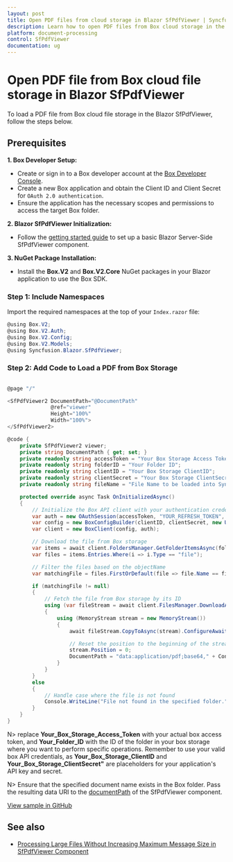 ```yaml
---
layout: post
title: Open PDF files from cloud storage in Blazor SfPdfViewer | Syncfusion
description: Learn how to open PDF files from Box cloud storage in the Syncfusion Blazor SfPdfViewer component and the Box .NET SDK.
platform: document-processing
control: SfPdfViewer
documentation: ug
---
```


# Open PDF file from Box cloud file storage in Blazor SfPdfViewer

To load a PDF file from Box cloud file storage in the Blazor SfPdfViewer, follow the steps below.

## Prerequisites

**1. Box Developer Setup:**
* Create or sign in to a Box developer account at the [Box Developer Console](https://developer.box.com/).
* Create a new Box application and obtain the Client ID and Client Secret for `OAuth 2.0 authentication`.
* Ensure the application has the necessary scopes and permissions to access the target Box folder.

**2. Blazor SfPdfViewer Initialization:**
* Follow the [getting started guide](https://help.syncfusion.com/document-processing/pdf/pdf-viewer/blazor/getting-started/web-app) to set up a basic Blazor Server-Side SfPdfViewer component.

**3. NuGet Package Installation:**
* Install the **Box.V2** and **Box.V2.Core** NuGet packages in your Blazor application to use the Box SDK.

### Step 1: Include Namespaces

Import the required namespaces at the top of your `Index.razor` file:

```csharp
@using Box.V2;
@using Box.V2.Auth;
@using Box.V2.Config;
@using Box.V2.Models;
@using Syncfusion.Blazor.SfPdfViewer;
```

### Step 2: Add Code to Load a PDF from Box Storage

```csharp

@page "/"

<SfPdfViewer2 DocumentPath="@DocumentPath"
              @ref="viewer"
              Height="100%"
              Width="100%">
</SfPdfViewer2>

@code {
    private SfPdfViewer2 viewer;
    private string DocumentPath { get; set; }
    private readonly string accessToken = "Your Box Storage Access Token";
    private readonly string folderID = "Your Folder ID";
    private readonly string clientID = "Your Box Storage ClientID";
    private readonly string clientSecret = "Your Box Storage ClientSecret";
    private readonly string fileName = "File Name to be loaded into Syncfusion SfPdfViewer";

    protected override async Task OnInitializedAsync()
    {
        // Initialize the Box API client with your authentication credentials
        var auth = new OAuthSession(accessToken, "YOUR_REFRESH_TOKEN", 3600, "bearer");
        var config = new BoxConfigBuilder(clientID, clientSecret, new Uri("http://boxsdk")).Build();
        var client = new BoxClient(config, auth);

        // Download the file from Box storage
        var items = await client.FoldersManager.GetFolderItemsAsync(folderID, 1000, autoPaginate: true);
        var files = items.Entries.Where(i => i.Type == "file");

        // Filter the files based on the objectName
        var matchingFile = files.FirstOrDefault(file => file.Name == fileName);

        if (matchingFile != null)
        {
            // Fetch the file from Box storage by its ID
            using (var fileStream = await client.FilesManager.DownloadAsync(matchingFile.Id).ConfigureAwait(false))
            {
                using (MemoryStream stream = new MemoryStream())
                {
                    await fileStream.CopyToAsync(stream).ConfigureAwait(false);

                    // Reset the position to the beginning of the stream
                    stream.Position = 0;
                    DocumentPath = "data:application/pdf;base64," + Convert.ToBase64String(stream.ToArray());
                }
            }
        }
        else
        {
            // Handle case where the file is not found
            Console.WriteLine("File not found in the specified folder.");
        }
    }
}
```

N> replace **Your_Box_Storage_Access_Token** with your actual box access token, and **Your_Folder_ID** with the ID of the folder in your box storage where you want to perform specific operations. Remember to use your valid box API credentials, as **Your_Box_Storage_ClientID** and **Your_Box_Storage_ClientSecret"** are placeholders for your application's API key and secret.

N> Ensure that the specified document name exists in the Box folder. Pass the resulting data URI to the [documentPath](https://help.syncfusion.com/cr/blazor/Syncfusion.Blazor.SfPdfViewer.PdfViewerBase.html#Syncfusion_Blazor_SfPdfViewer_PdfViewerBase_DocumentPath) of the SfPdfViewer component.

[View sample in GitHub](https://github.com/SyncfusionExamples/blazor-pdf-viewer-examples/tree/master/Load%20and%20Save/Open%20and%20Save%20from%20box%20cloud%20storage)

## See also

* [Processing Large Files Without Increasing Maximum Message Size in SfPdfViewer Component](../how-to/processing-large-files-without-increasing-maximum-message-size)